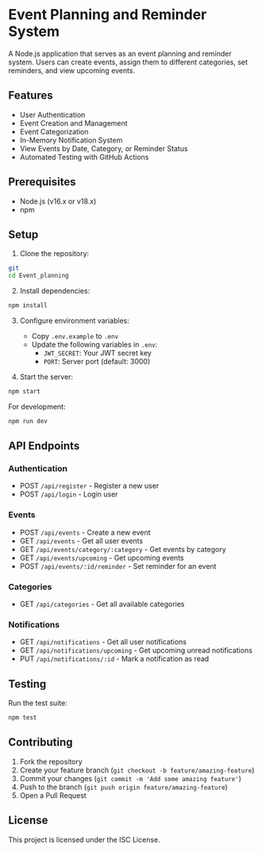 # Event Planning and Reminder System

A Node.js application that serves as an event planning and reminder system. Users can create events, assign them to different categories, set reminders, and view upcoming events.

## Features

- User Authentication
- Event Creation and Management
- Event Categorization
- In-Memory Notification System
- View Events by Date, Category, or Reminder Status
- Automated Testing with GitHub Actions

## Prerequisites

- Node.js (v16.x or v18.x)
- npm

## Setup

1. Clone the repository:
```bash
git 
cd Event_planning
```

2. Install dependencies:
```bash
npm install
```

3. Configure environment variables:
   - Copy `.env.example` to `.env`
   - Update the following variables in `.env`:
     - `JWT_SECRET`: Your JWT secret key
     - `PORT`: Server port (default: 3000)

4. Start the server:
```bash
npm start
```

For development:
```bash
npm run dev
```

## API Endpoints

### Authentication
- POST `/api/register` - Register a new user
- POST `/api/login` - Login user

### Events
- POST `/api/events` - Create a new event
- GET `/api/events` - Get all user events
- GET `/api/events/category/:category` - Get events by category
- GET `/api/events/upcoming` - Get upcoming events
- POST `/api/events/:id/reminder` - Set reminder for an event

### Categories
- GET `/api/categories` - Get all available categories

### Notifications
- GET `/api/notifications` - Get all user notifications
- GET `/api/notifications/upcoming` - Get upcoming unread notifications
- PUT `/api/notifications/:id` - Mark a notification as read

## Testing

Run the test suite:
```bash
npm test
```

## Contributing

1. Fork the repository
2. Create your feature branch (`git checkout -b feature/amazing-feature`)
3. Commit your changes (`git commit -m 'Add some amazing feature'`)
4. Push to the branch (`git push origin feature/amazing-feature`)
5. Open a Pull Request

## License

This project is licensed under the ISC License. 